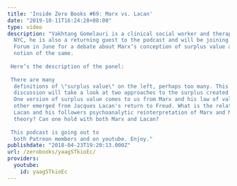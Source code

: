 ```yaml
---
title: 'Inside Zero Books #69: Marx vs. Lacan'
date: "2019-10-11T16:24:28+08:00"
type: video
description: "Vakhtang Gomelauri is a clinical social worker and therapist out of
  NYC, he is also a returning guest to the podcast and will be joining me at the Left
  Forum in June for a debate about Marx’s conception of surplus value and Lacan’s
  notion of the same.   Here’s the description of the panel:   There are many
  definitions of \"surplus value\" on the left, perhaps too many. This debate/panel
  discussion will take a look at two approaches to the surplus created under capitalism.
  One version of surplus value comes to us from Marx and his law of value, while the
  other emerged from Jacques Lacan's return to Freud. What is the relationship between
  Lacan and his followers psychoanalytic reinterpretation of Marx and Marx's original
  theory? Can one hold with both Marx and Lacan?  This podcast is going out to
  both Patreon members and on youtube. Enjoy."
publishdate: "2018-04-23T19:20:13.000Z"
url: /zerobooks/yaagSTkioEc/
providers:
  youtube:
    id: yaagSTkioEc
---
```


